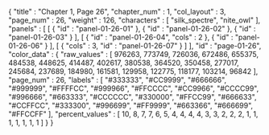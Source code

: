{
  "title" : "Chapter 1, Page 26",
  "chapter_num" : 1,
  "col_layout" : 3,
  "page_num" : 26,
  "weight" : 126,
  "characters" : [
    "silk_spectre",
    "nite_owl"
  ],
  "panels" : [
    [
      {
        "id" : "panel-01-26-01"
      },
      {
        "id" : "panel-01-26-02"
      },
      {
        "id" : "panel-01-26-03"
      }
    ],
    [
      {
        "id" : "panel-01-26-04",
        "cols" : 2
      },
      {
        "id" : "panel-01-26-06"
      }
    ],
    [
      {
        "cols" : 3,
        "id" : "panel-01-26-07"
      }
    ]
  ],
  "id" : "page-01-26",
  "color_data" : {
    "raw_values" : [
      976263,
      773749,
      726036,
      672486,
      655375,
      484538,
      448625,
      414487,
      402617,
      380538,
      364520,
      350458,
      277017,
      245684,
      237689,
      184980,
      161581,
      129958,
      122775,
      118177,
      103214,
      96842
    ],
    "page_num" : 26,
    "labels" : [
      "#333333",
      "#CC9999",
      "#666666",
      "#999999",
      "#FFFFCC",
      "#999966",
      "#FFCCCC",
      "#CC9966",
      "#CCCC99",
      "#996666",
      "#663333",
      "#CCCCCC",
      "#330000",
      "#FFCC99",
      "#666633",
      "#CCFFCC",
      "#333300",
      "#996699",
      "#FF9999",
      "#663366",
      "#666699",
      "#FFCCFF"
    ],
    "percent_values" : [
      10,
      8,
      7,
      7,
      6,
      5,
      4,
      4,
      4,
      4,
      3,
      3,
      2,
      2,
      2,
      1,
      1,
      1,
      1,
      1,
      1,
      1
    ]
  }
}

